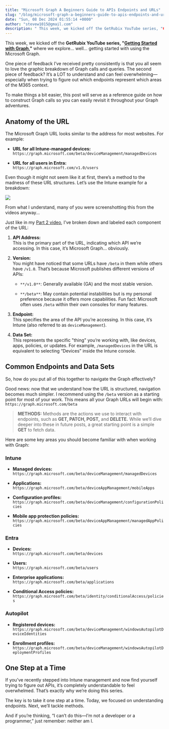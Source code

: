 ```yaml
---
title: "Microsoft Graph A Beginners Guide to APIs Endpoints and URLs"
slug: "/blog/microsoft-graph-a-beginners-guide-to-apis-endpoints-and-urls"
date: "Sun, 08 Dec 2024 01:55:14 +0000"
author: "stevew1015@gmail.com"
description: " This week, we kicked off the GetRubix YouTube series, "Getting Started with Graph," where we explore… well… getting started with using the Microsoft Graph.One piece of feedback I’ve received pretty consistently is that you all seem to love the graphic breakdown of Graph calls and queries. The second"
---
```


This week, we kicked off the **GetRubix YouTube series, "**[**Getting Started with Graph,**](https://www.youtube.com/playlist?list=PLKROqDcmQsFls8cPHk3HFz2mUURHx46_O)**"** where we explore… well… getting started with using the Microsoft Graph.

One piece of feedback I’ve received pretty consistently is that you all seem to love the graphic breakdown of Graph calls and queries. The second piece of feedback? It’s a LOT to understand and can feel overwhelming—especially when trying to figure out which endpoints represent which areas of the M365 context.

To make things a bit easier, this post will serve as a reference guide on how to construct Graph calls so you can easily revisit it throughout your Graph adventures.

Anatomy of the URL
------------------

The Microsoft Graph URL looks similar to the address for most websites. For example:

-   **URL for all Intune-managed devices:**  
    `https://graph.microsoft.com/beta/deviceManagement/managedDevices`
    
-   **URL for all users in Entra:**  
    `https://graph.microsoft.com/v1.0/users`
    

Even though it might not seem like it at first, there’s a method to the madness of these URL structures. Let’s use the Intune example for a breakdown:

![](https://getrubixsitecms.blob.core.windows.net/public-assets/content/v1/5dd365a31aa1fd743bc30b8e/e29597be-45da-45d8-8292-9279dd0b8cd8/Graph+Queries.png)

From what I understand, many of you were screenshotting this from the videos anyway…

Just like in my [Part 2 video](https://youtu.be/X7IsmFldVAU), I’ve broken down and labeled each component of the URL:

1.  **API Address:**  
    This is the primary part of the URL, indicating which API we’re accessing. In this case, it’s Microsoft Graph… obviously.
    
2.  **Version:**  
    You might have noticed that some URLs have `/beta` in them while others have `/v1.0`. That’s because Microsoft publishes different versions of APIs:
    
    -   `**/v1.0**`: Generally available (GA) and the most stable version.
        
    -   `**/beta**`: May contain potential instabilities but is my personal preference because it offers more capabilities. Fun fact: Microsoft often uses `/beta` within their own consoles for many features.
        
3.  **Endpoint:**  
    This specifies the area of the API you’re accessing. In this case, it’s Intune (also referred to as `deviceManagement`).
    
4.  **Data Set:**  
    This represents the specific "thing" you’re working with, like devices, apps, policies, or updates. For example, `/managedDevices` in the URL is equivalent to selecting “Devices” inside the Intune console.
    

Common Endpoints and Data Sets
------------------------------

So, how do you put all of this together to navigate the Graph effectively?

Good news: now that we understand how the URL is structured, navigation becomes much simpler. I recommend using the `/beta` version as a starting point for most of your work. This means all your Graph URLs will begin with:  
`https://graph.microsoft.com/beta`

> **METHODS:** Methods are the actions we use to interact with endpoints, such as **GET, PATCH, POST,** and **DELETE.** While we’ll dive deeper into these in future posts, a great starting point is a simple **GET** to fetch data.

Here are some key areas you should become familiar with when working with Graph:

### **Intune**

-   **Managed devices:**  
    `https://graph.microsoft.com/beta/deviceManagement/managedDevices`
    
-   **Applications:**  
    `https://graph.microsoft.com/beta/deviceAppManagement/mobileApps`
    
-   **Configuration profiles:**  
    `https://graph.microsoft.com/beta/deviceManagement/configurationPolicies`
    
-   **Mobile app protection policies:**  
    `https://graph.microsoft.com/beta/deviceAppManagement/managedAppPolicies`
    

### **Entra**

-   **Devices:**  
    `https://graph.microsoft.com/beta/devices`
    
-   **Users:**  
    `https://graph.microsoft.com/beta/users`
    
-   **Enterprise applications:**  
    `https://graph.microsoft.com/beta/applications`
    
-   **Conditional Access policies:**  
    `https://graph.microsoft.com/beta/identity/conditionalAccess/policies`
    

### **Autopilot**

-   **Registered devices:**  
    `https://graph.microsoft.com/beta/deviceManagement/windowsAutopilotDeviceIdentities`
    
-   **Enrollment profiles:**  
    `https://graph.microsoft.com/beta/deviceManagement/windowsAutopilotDeploymentProfiles`
    

One Step at a Time
------------------

If you’ve recently stepped into Intune management and now find yourself trying to figure out APIs, it’s completely understandable to feel overwhelmed. That’s exactly why we’re doing this series.

The key is to take it one step at a time. Today, we focused on understanding endpoints. Next, we’ll tackle methods.

And if you’re thinking, “I can’t do this—I’m not a developer or a programmer,” just remember: neither am I.
